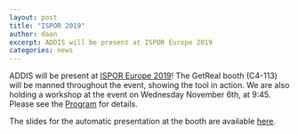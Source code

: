 ```yaml
---
layout: post
title: "ISPOR 2019"
author: daan
excerpt: ADDIS will be present at ISPOR Europe 2019
categories: news
---
```


ADDIS will be present at [ISPOR Europe 2019](https://www.ispor.org/conferences-education/conferences/upcoming-conferences/ispor-europe-2019)! The GetReal booth (C4-113) will be manned throughout the event, showing the tool in action. We are also holding a workshop at the event on Wednesday November 6th, at 9:45. Please see the [Program](https://www.ispor.org/conferences-education/conferences/upcoming-conferences/ispor-europe-2019/program/program#205a419a-b638-466d-9231-6911b5d7f155) for details.

The slides for the automatic presentation at the booth are available [here](https://drugis.org/files/ispor-addis.pptx).
